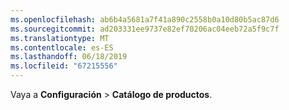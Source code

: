 ```yaml
---
ms.openlocfilehash: ab6b4a5681a7f41a890c2558b0a10d80b5ac87d6
ms.sourcegitcommit: ad203331ee9737e82ef70206ac04eeb72a5f9c7f
ms.translationtype: MT
ms.contentlocale: es-ES
ms.lasthandoff: 06/18/2019
ms.locfileid: "67215556"
---
```

Vaya a **Configuración** > **Catálogo de productos**.